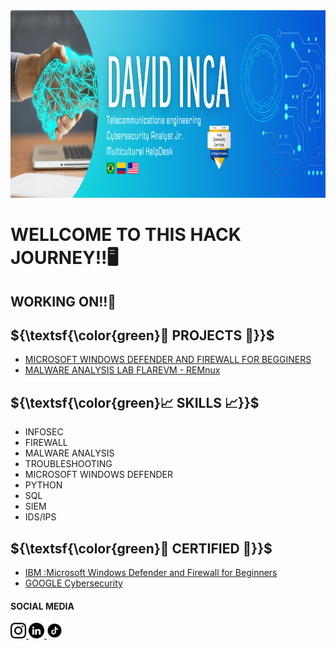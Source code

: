  <img src="BannerHeader.png" alt="Header" title="Header" width="1300" height="300" /> 

# WELLCOME TO THIS HACK JOURNEY!!🖥️
<h2>WORKING ON!!👷</h2>

<h2>${\textsf{\color{green}🦾 PROJECTS 🦾}}$</h2>
<body>
  <ul>
 <li><a href="http://www.github.com/FelipeINCA/MICROSOFTWINDOWSDEFENDER">MICROSOFT WINDOWS DEFENDER AND FIREWALL FOR BEGGINERS</a></li>
 <li><a href="http://www.github.com/FelipeINCA/MALWAREANALYSISLAB">MALWARE ANALYSIS LAB FLAREVM - REMnux</a></li>
  
  </ul>
</body>

<h2>${\textsf{\color{green}📈 SKILLS 📈}}$</h2>
<body>
  <ul>
    <li>INFOSEC</li>
    <li>FIREWALL</li>
    <li>MALWARE ANALYSIS</li>
    <li>TROUBLESHOOTING</li>
    <li>MICROSOFT WINDOWS DEFENDER</li>
    <li>PYTHON</li>
    <li>SQL</li>
    <li>SIEM</li>
    <li>IDS/IPS</li>
  </ul>
</body>

<h2>${\textsf{\color{green}📖 CERTIFIED 📖}}$</h2>
<body>
  <ul>
    <li><a href="https://coursera.org/share/b17c6819fd2c6379902c1433ad34fab4"> IBM :Microsoft Windows Defender and Firewall for Beginners</a></li>
    <li><a href="https://coursera.org/share/19a3caff90c0c6742020f407a38ac6be"> GOOGLE Cybersecurity</a></li>
   
  </ul>
</body>


<h4>SOCIAL MEDIA</h4>
<a href=https://www.instagram.com/felipe_tant>
  <img src="main 1.png" alt="Instagram" title="Instagram" width="25" height="25" /> </a>

<a href=https://www.linkedin.com/in/felipe-quinteroinca>
  <img src="main 2.png" alt="Linkedin" title="Linkedin" width="25" height="25" /> </a>

<a href=https://www.tiktok.com/@felipequinteroinc>
  <img src="main 3.png" alt="TikTok" title="TikTok" width="25" height="25" /> </a>
